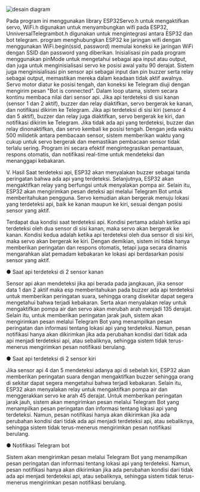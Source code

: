 ![desain diagram](https://github.com/user-attachments/assets/bfd46aa1-ad3b-4090-88e6-c9d90c129611)


Pada program ini menggunakan library ESP32Servo.h untuk mengaktifkan servo, WiFi.h digunakan untuk menyambungkan wifi pada ESP32, UnniversalTelegrambot.h digunakan untuk mengintegrasi antara ESP32 dan bot telegram. program menghubungkan ESP32 ke jaringan wifi dengan menggunakan WiFi.begin(ssid, password) memulai koneksi ke jaringan WiFi dengan SSID dan password yang diberikan. Inisialisasi pin pada program menggunakan pinMode untuk mengetahui sebagai apa input atau output, dan juga untuk menginisialisasi servo ke posisi awal yaitu 90 derajat. Sistem juga menginisialisasi pin sensor api sebagai input dan pin buzzer serta relay sebagai output, memastikan mereka dalam keadaan tidak aktif awalnya. Servo motor diatur ke posisi tengah, dan koneksi ke Telegram diuji dengan mengirim pesan "Bot is connected".
Dalam loop utama, sistem secara kontinu membaca nilai dari sensor api. Jika api terdeteksi di sisi kanan (sensor 1 dan 2 aktif), buzzer dan relay diaktifkan, servo bergerak ke kanan, dan notifikasi dikirim ke Telegram. Jika api terdeteksi di sisi kiri (sensor 4 dan 5 aktif), buzzer dan relay juga diaktifkan, servo bergerak ke kiri, dan notifikasi dikirim ke Telegram. Jika tidak ada api yang terdeteksi, buzzer dan relay dinonaktifkan, dan servo kembali ke posisi tengah. Dengan jeda waktu 500 milidetik antara pembacaan sensor, sistem memberikan waktu yang cukup untuk servo bergerak dan memastikan pembacaan sensor tidak terlalu sering. Program ini secara efektif mengintegrasikan pemantauan, respons otomatis, dan notifikasi real-time untuk mendeteksi dan menanggapi kebakaran.

V.	Hasil
Saat terdeteksi api, ESP32 akan menyalakan buzzer sebagai tanda peringatan bahwa ada api yang terdeteksi. Selanjutnya, ESP32 akan mengaktifkan relay yang berfungsi untuk menyalakan pompa air. Selain itu, ESP32 akan mengirimkan pesan deteksi api melalui Telegram Bot untuk memberitahukan pengguna. Servo kemudian akan bergerak menuju lokasi yang terdeteksi api, baik ke kanan maupun ke kiri, sesuai dengan posisi sensor yang aktif.

Terdapat dua kondisi saat terdeteksi api. Kondisi pertama adalah ketika api terdeteksi oleh dua sensor di sisi kanan, maka servo akan bergerak ke kanan. Kondisi kedua adalah ketika api terdeteksi oleh dua sensor di sisi kiri, maka servo akan bergerak ke kiri. Dengan demikian, sistem ini tidak hanya memberikan peringatan dan respons otomatis, tetapi juga secara dinamis mengarahkan alat pemadam kebakaran ke lokasi api berdasarkan posisi sensor yang aktif.

●	Saat api terdeteksi di 2 sensor kanan
 
Sensor api akan mendeteksi jika api berada pada jangkauan, jika sensor data 1 dan 2 aktif maka esp memberitahukan pada buzzer ada api terdeteksi untuk memberikan peringatan suara, sehingga orang disekitar dapat segera mengetahui bahwa terjadi kebakaran. Serta akan menyalakan relay untuk mengaktifkan pompa air dan servo akan merubah arah menjadi 135 derajat. Selain itu, untuk memberikan peringatan jarak jauh, sistem akan mengirimkan pesan melalui Telegram Bot yang menampilkan pesan peringatan dan informasi tentang lokasi api yang terdeteksi. Namun, pesan notifikasi hanya akan dikirimkan jika ada perubahan kondisi dari tidak ada api menjadi terdeteksi api, atau sebaliknya, sehingga sistem tidak terus-menerus mengirimkan pesan notifikasi berulang.
 
●	Saat api terdeteksi di 2 sensor kiri
	 
Jika sensor api 4 dan 5 mendeteksi adanya api di sebelah kiri, ESP32 akan memberikan peringatan suara dengan mengaktifkan buzzer sehingga orang di sekitar dapat segera mengetahui bahwa terjadi kebakaran. Selain itu, ESP32 akan menyalakan relay untuk mengaktifkan pompa air dan menggerakkan servo ke arah 45 derajat. Untuk memberikan peringatan jarak jauh, sistem akan mengirimkan pesan melalui Telegram Bot yang menampilkan pesan peringatan dan informasi tentang lokasi api yang terdeteksi. Namun, pesan notifikasi hanya akan dikirimkan jika ada perubahan kondisi dari tidak ada api menjadi terdeteksi api, atau sebaliknya, sehingga sistem tidak terus-menerus mengirimkan pesan notifikasi berulang.
	 
●	Notifikasi Telegram bot
	 
Sistem akan mengirimkan pesan melalui Telegram Bot yang menampilkan pesan peringatan dan informasi tentang lokasi api yang terdeteksi. Namun, pesan notifikasi hanya akan dikirimkan jika ada perubahan kondisi dari tidak ada api menjadi terdeteksi api, atau sebaliknya, sehingga sistem tidak terus-menerus mengirimkan pesan notifikasi berulang.
